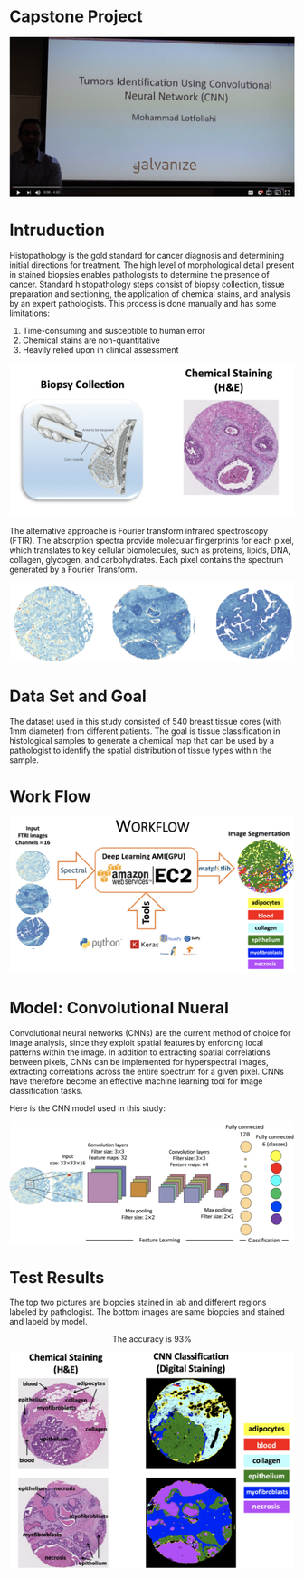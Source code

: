 # Capstone Project

[![Video Presentation](images/youtube.png)](https://www.youtube.com/watch?v=WREKwuyhdFY&feature=youtu.be)

# Intruduction

Histopathology is the gold standard for cancer diagnosis and determining initial directions for treatment. The high level of morphological detail present in stained biopsies enables pathologists to determine the presence of cancer. 
Standard histopathology steps consist of biopsy collection, tissue preparation and sectioning, the application of chemical stains, and analysis by an expert pathologists. This process is done manually and has some limitations: 
1) Time-consuming and susceptible to human error
2) Chemical stains are non-quantitative
3) Heavily relied upon in clinical assessment

![](images/biopcy_collection.png)

The alternative approache is Fourier transform infrared spectroscopy (FTIR). The  absorption spectra provide molecular fingerprints for each pixel, which translates to key cellular biomolecules, such as proteins, lipids, DNA, collagen, glycogen, and carbohydrates. Each pixel contains the spectrum generated by a Fourier Transform.





![](images/FTIR.png)

# Data Set and Goal

The dataset used in this study consisted of 540 breast tissue cores (with 1mm diameter) from different patients.
The goal is tissue classification in histological samples to generate a chemical map that can be used by a pathologist to identify the spatial distribution of tissue types within the sample.

# Work Flow 

![](images/workflow.png)

# Model: Convolutional Nueral 

Convolutional neural networks (CNNs) are the current method of choice for image analysis, since they exploit spatial features by enforcing local patterns within the image. In addition to extracting spatial correlations between pixels, CNNs can be implemented for hyperspectral images, extracting correlations across the entire spectrum for a given pixel. CNNs have therefore become an effective machine learning tool for image classification tasks. 

Here is the CNN model used in this study: 

![](images/CNN.png)

# Test Results 

The top two pictures are biopcies stained in lab and different regions labeled by pathologist. The bottom images are same biopcies and stained and labeld by model. 

<center> The accuracy is 93% </center>

![](images/test_results.png)










